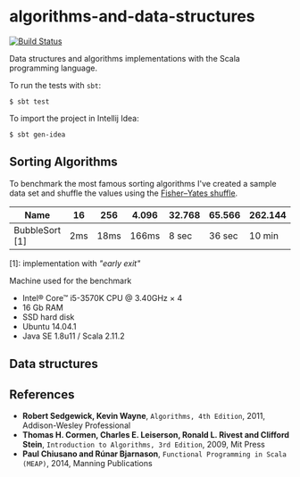# algorithms-and-data-structures

[![Build Status](https://travis-ci.org/CarloMicieli/algorithms-and-data-structures.png?branch=master)](https://travis-ci.org/CarloMicieli/algorithms-and-data-structures)

Data structures and algorithms implementations with the Scala programming language.

To run the tests with `sbt`:

    $ sbt test

To import the project in Intellij Idea:

    $ sbt gen-idea


## Sorting Algorithms

To benchmark the most famous sorting algorithms I've created a sample data set and shuffle the values using the 
[Fisher–Yates shuffle](http://en.wikipedia.org/wiki/Fisher%E2%80%93Yates_shuffle).

| Name              |        16 |       256 |     4.096 |    32.768 |    65.566 |   262.144 |   524.288 | 1.048.576 |
| ----------------- | --------- | --------- | --------- | --------- | --------- | --------- | --------- | --------- |
| BubbleSort [1]    |       2ms |      18ms |     166ms |     8 sec |    36 sec |    10 min |     --    |    --     |

[1]: implementation with _"early exit"_

Machine used for the benchmark
* Intel® Core™ i5-3570K CPU @ 3.40GHz × 4
* 16 Gb RAM
* SSD hard disk
* Ubuntu 14.04.1
* Java SE 1.8u11 / Scala 2.11.2

## Data structures

References
----------

* __Robert Sedgewick, Kevin Wayne__, `Algorithms, 4th Edition`, 2011, Addison-Wesley Professional
* __Thomas H. Cormen, Charles E. Leiserson, Ronald L. Rivest and Clifford Stein__, `Introduction to Algorithms, 3rd Edition`, 2009, Mit Press
* __Paul Chiusano and Rúnar Bjarnason__, `Functional Programming in Scala (MEAP)`, 2014, Manning Publications
